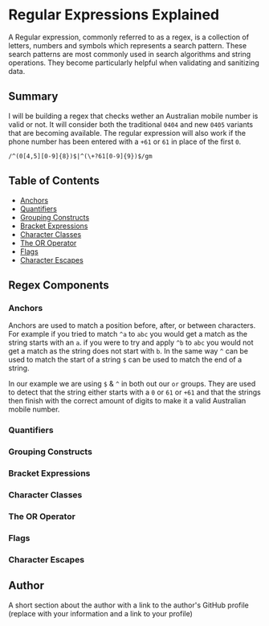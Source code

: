 # Regular Expressions Explained

A Regular expression, commonly referred to as a regex, is a collection of letters, numbers and symbols which represents a search pattern. These search patterns are most commonly used in search algorithms and string operations. They become particularly helpful when validating and sanitizing data.

## Summary

I will be building a regex that checks wether an Australian mobile number is valid or not. It will consider both the traditional `0404` and new `0405` variants that are becoming available. The regular expression will also work if the phone number has been entered with a `+61` or `61` in place of the first `0`.

```
/^(0[4,5][0-9]{8})$|^(\+?61[0-9]{9})$/gm
```

## Table of Contents

- [Anchors](#anchors)
- [Quantifiers](#quantifiers)
- [Grouping Constructs](#grouping-constructs)
- [Bracket Expressions](#bracket-expressions)
- [Character Classes](#character-classes)
- [The OR Operator](#the-or-operator)
- [Flags](#flags)
- [Character Escapes](#character-escapes)

## Regex Components

### Anchors

Anchors are used to match a position before, after, or between characters. For example if you tried to match `^a` to `abc` you would get a match as the string starts with an `a`. if you were to try and apply `^b` to `abc` you would not get a match as the string does not start with `b`. In the same way `^` can be used to match the start of a string `$` can be used to match the end of a string.

In our example we are using `$` & `^` in both out our `or` groups. They are used to detect that the string either starts with a `0` or `61` or `+61` and that the strings then finish with the correct amount of digits to make it a valid Australian mobile number.

### Quantifiers

### Grouping Constructs

### Bracket Expressions

### Character Classes

### The OR Operator

### Flags

### Character Escapes

## Author

A short section about the author with a link to the author's GitHub profile (replace with your information and a link to your profile)
